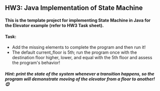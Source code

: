## HW3: Java Implementation of State Machine
#### This is the template project for implementing State Machine in Java for the Elevator example (refer to HW3 Task sheet). 
#### Task: 
 - Add the missing elements to complete the program and then run it! 
 - The default current_floor is 5th; run the program once with the destination floor higher, lower, and equal with the 5th floor and assess the program's behavior! 
##### Hint: print the state of the system whenever a transition happens, so the program will demonstrate moving of the elevator from a floor to another! :relieved:
